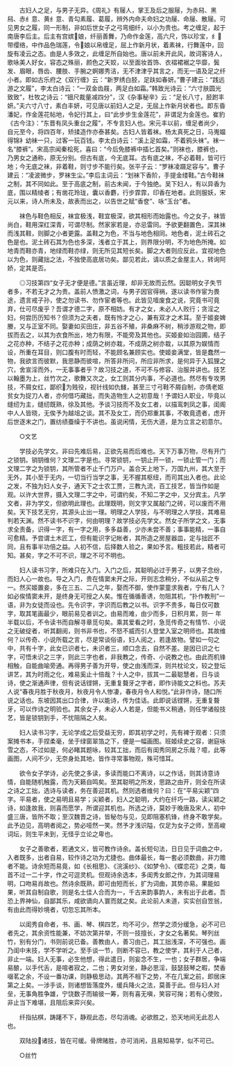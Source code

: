 <!-- { "loadSidebar": true } -->
　　古妇人之足，与男子无异。《周礼》有屦人，掌王及后之服屦，为赤舄、黑舄、赤纟意、黄纟意、青勾素履、葛履，辨外内命夫命妇之功屦、命屦、散屦。可见男女之履，同一形制，非如后世女子之弓弯细纤，以小为贵也。考之缠足，起于南唐李后主。后主有宫嫔娘，纤丽善舞，乃命作金莲，高六尺，饰以珍宝，纟带缨络，中作品色瑞莲，令娘以帛缠足，屈上作新月状，着素袜，行舞莲中，回旋有凌云之态。由是人多效之，此缠足所自始也。唐以前未开此风，故词客诗人，歌咏美人好女，容态之殊丽，颜色之天姣，以至面妆首饰、衣褶裙裾之华靡，鬓发、眉眼，唇齿、腰肢、手腕之婀娜秀洁，无不津津乎其言之，而无一语及足之纤小者。即如古乐府之《双行缠》云：“新罗绣白胫，足趺如春妍。”曹子建云：“践远游之文履”，李太白诗云：“一双金齿屐，两足白如霜。”韩致光诗云：“六寸肤圆光致致”，杜牧之诗云：“钿尺裁量减四分”，汉《杂事秘辛》云：“足长八寸，胫跗丰妍。”夫六寸八寸，素白丰妍，可见唐以前妇人之足，无屈上作新月状者也。即东昏潘妃，作金莲花帖地，令妃行其上，曰“此步步生金莲花”，非谓足为金莲也。崔豹《古今注》：“东晋有凤头重台之履”，不专言妇人也。宋元丰以前，缠足者尚少，自元至今，将四百年，矫揉造作亦泰甚矣。古妇人皆着袜。杨太真死之日，马嵬媪得锦衤幼袜一只，过客一玩百钱。李太白诗云：“溪上足如霜，不着鸦头袜”。袜一名“膝裤”。宋高宗闻秦桧死，喜曰：“今后免膝裤中插匕首矣。”则袜也，膝裤也，乃男女之通称，原无分别。但古有底，今无底耳。古有底之袜，不必着鞋，皆可行地；今无底之袜，非着鞋，则寸步不能行矣。张平子云：“罗袜凌蹑足容与”。曹子建云：“凌波微步，罗袜生尘。”李后主词云：“划袜下香阶，手提金缕鞋。”古今鞋袜之制，其不同如此。至于高底之制，前古未闻，于今独绝。吴下妇人，有以异香为底，围以精绫者；有凿花玲珑，囊以香麝，行步霏霏，印香在地者。此则服妖，宋元以来，诗人所未及，故表而出之，以告世之赋“香奁”、咏“玉台”者。

　　袜色与鞋色相反，袜宜极浅，鞋宜极深，欲其相形而始露也。今之女子，袜皆尚白，鞋用深红深青，可谓尽制。然家家若是，亦忌雷同。予欲更翻置色，深其袜而浅其鞋，则脚之小者更露。盖鞋之为色，不当与地色相同。地色者，泥土砖石之色是也。泥土砖石其为色也多深，浅者立于其上，则界限分明，不为地色所掩。如地青而鞋亦青，地绿而鞋亦绿，则无所见其短长矣。脚之大者则应反此，宜视地色以为色，则藏拙之法，不独使高底居功矣。鄙见若此，请以质之金屋主人，转询阿娇，定其是否。

　　◎习技第四“女子无才便是德。”言虽近理，却非无故而云然。因聪明女子失节者多，不若无才之为贵。盖前人愤激之词，与男子因官得祸，遂以读书作宦为畏途，遗言戒子孙，使之勿读书、勿作宦者等也。此皆见噎废食之说，究竟书可竟弃，仕可尽废乎？吾谓才德二字，原不相妨。有才之女，未必人人败行；贪淫之妇，何尝历历知书？但须为之夫者，既有怜才之心，兼有双才之术耳。至于姬妾婢媵，又与正室不同。娶妻如买田庄，非五谷不殖，非桑麻不树，稍涉游观之物，即拔而去之，以其为衣食所出，地力有限，不能旁及其他也。买姬妾如治园圃，结子之花亦种，不结子之花亦种；成荫之树亦栽，不成荫之树亦栽，以其原为娱情而设，所重在耳目，则口腹有时而轻，不能顾名兼顾实也。使姬妾满堂，皆是蠢然一物，我欲言而彼默，我思静而彼喧，所答非所问，所应非所求，是何异于入狐狸之穴，舍宣淫而外，一无事事者乎？故习技之道，不可不与修容、治服并讲也。技艺以翰墨为上，丝竹次之，歌舞又次之，女工则其分内事，不必道也。然尽有专攻男技，不屑女红，鄙织为贱役，视针线如仇雠，甚至三寸弓鞋不屑自制，亦倩老妪贫女为捉刀人者，亦何借巧藏拙，而失造物生人之初意哉！予谓妇人职业，毕竟以缝纫为主，缝纫既熟，徐及其他。予谈习技而不及女工者，以描鸾刺凤之事，闺阁中人人皆晓，无俟予为越俎之谈。其不及女工，而仍郑重其事，不敢竟遗者，虑开后世逐末之门，置纺绩蚕缲于不讲也。虽说闲情，无伤大道，是为立言之初意尔。

　　○文艺

　　学技必先学文。非曰先难后易，正欲先易而后难也。天下万事万物，尽有开门之锁钥。销钥维何？文理二字是也。寻常锁钥，一钥止开一锁，一锁止管一门；而文理二字之为锁钥，其所管者不止千门万户。盖合天上地下，万国九州，其大至于无外，其小至于无内，一切当行当学之事，无不握其枢纽，而司其出入者也。此论之发，不独为妇人女子，通天下之士农工贾，三教九流，百工技艺，皆当作如是观。以许大世界，摄入文理二字之中，可谓约矣，不知二字之中，又分宾主。凡学文者，非为学文，但欲明此理也。此理既明，则文字又属敲门之砖，可以废而不用矣。天下技艺无穷，其源头止出一理。明理之人学技，与不明理之人学技，其难易判若天渊。然不读书不识字，何由明理？故学技必先学文。然女子所学之文，无事求全责备，识得一字，有一字之用，多多益善，少亦未尝不善；事事能精，一事自可愈精。予尝谓土木匠工，但有能识字记帐者，其所造之房屋器皿，定与拙匠不同，且有事半功倍之益。人初不信，后择数人验之，果如予言。粗技若此，精者可知。甚矣，字之不可不识，理之不可不明也。

　　妇人读书习字，所难只在入门。入门之后，其聪明必过于男子，以男子念纷，而妇人心一故也。导之入门，贵在情窦未开之际，开则志念稍分，不似从前之专一。然买姬置妾，多在三五、二八之年，娶而不御，使作蒙童求我者，宁有几人？如必俟情窦未开，是终身无可授之人矣。惟在循循善诱，勿阻其机，“扑作教刑”一语，非为女徒而设也。先令识字，字识而后教之以书。识字不贵多，每日仅可数字，取其笔画最少，眼前易见者训之。由易而难，由少而多，日积月累，则一 年半载以后，不令读书而自解寻章觅句矣。乘其爱看之时，急觅传奇之有情节、小说之无破绽者，听其翻阅，则书非书也，不怒不威而引人登堂入室之明师也。其故维何？以传奇、小说所载之言，尽是常谈俗语，妇人阅之，若逢故物。譬如一句之中，共有十字，此女已识者七，未识者三，顺口念去，自然不差。是因已识之七字，可悟未识之三字，则此三字也者，非我教之，传奇、小说教之也。由此而机锋相触，自能曲喻旁通。再得男子善为开导，使之由浅而深，则共枕论文，较之登坛讲艺，其为时雨之化，难易奚止十倍哉？十人之中，拔其一二最聪慧者，日与谈诗，使之渐通声律，但有说话铿锵，无重复聱牙之字者，即作诗能文之料也。苏夫人说“春夜月胜于秋夜月，秋夜月令人惨凄，春夜月令人和悦。”此非作诗，随口所说之话也。东坡因其出口合律，许以能诗，传为佳话。此即说话铿锵，无重复聱牙，可以作诗之明验也。其余女子，未必人人若是，但能书义稍通，则任学诸般技艺，皆是锁钥到手，不忧阻隔之人矣。

　　妇人读书习字，无论学成之后受益无穷，即其初学之时，先有裨于观者：只须案摊书本，手捏柔毫，坐于绿窗翠箔之下，便是一幅画图。班姬续史之容，谢庭咏雪之态，不过如是，何必睹其题咏，较其工拙，而后有闺秀同房之乐哉？噫，此等画图，人间不少，无奈身处其地，皆作寻常事物观，殊可惜耳。

　　欲令女子学诗，必先使之多读，多读而能口不离诗，以之作话，则其诗意诗情，自能随机触露，而为天籁自鸣矣。至其聪明之所发，思路之由开，则全在所读之诗之工拙，选诗与读者，务在善迎其机。然则选者维何？曰：在“平易尖颖”四字。平易者，使之易明且易学；尖颖者，妇人之聪明，大约在纤巧一路，读尖颖之诗，如逢故我，则喜而愿学，所谓迎其机也。所选之诗，莫妙于晚唐及宋人，初中盛三唐，皆所不取；至汉魏晋之诗，皆秘勿与见，见即阻塞机锋，终身不敢学矣。此予边见，高明者阅之，势必哑然一笑。然予才浅识隘，仅足为女子之师，至高峻词坛，则生平未到，无怪乎立论之卑也。

　　女子之善歌者，若通文义，皆可教作诗余。盖长短句法，日日见于词曲之中，入者既多，出者自易，较作诗之功为尤捷也。曲体最长，每一套必须数曲，非力赡者不能。诗余短而易竟，如《长相思》、《浣溪纱》、《如梦令》、《蝶恋花》之类，每首不过一二十字，作之可逗灵机。但观诗余选本，多闺秀女郎之作，为其词理易明，口吻易肖故也。然诗余既熟，即可由短而长，扩为词曲，其势亦易。果能如果，听其自制自歌，则是名士佳人合而为一，千古来韵事韵人，未有出于此者。吾恐上界神仙，自鄙其乐，咸欲谪向人寰而就之矣。此论前人未道，实实创自笠翁，有由此而得妙境者，切忽忘其所本。

　　以闺秀自命者，书、画、琴、棋四艺，均不可少。然学之须分缓急，必不可已者先之，其余资性能兼，不妨次第并举，不则一技擅长，才女之名著矣。琴列丝竹，别有分门，书则前说已备。善教由人，善习由己，其工拙浅深，不可强也。画乃闺中末技，学不学听之。至手谈一节，则断不容已，教之使学，其利于人己者，非止一端。妇人无事，必生他想，得此遣日，则妄念不生，一也；女子群居，争端易酿，以手代舌，是喧者寂之，二也；男女对坐，静必思淫，鼓瑟鼓琴之暇，焚香啜茗之余，不设一番功课，则静极思动，其两不相下之势，不在几案之前，即居床第之上矣。一涉手谈，则诸想皆落度外，缓兵降火之法，莫善于此。但与妇人对垒，无事角胜争雄，宁饶数子而输彼一筹，则有喜无嗔，笑容可掬；若有心使败，非止当下难堪，且阻后来弈兴矣。

　　纤指拈棋，踌躇不下，静观此态，尽勾消魂。必欲胜之，恐天地间无此忍人也。

　　双陆投诸技，皆在可缓。骨牌赌胜，亦可消闲，且易知易学，似不可已。

　　○丝竹

